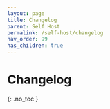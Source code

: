 ```yaml
---
layout: page
title: Changelog
parent: Self Host
permalink: /self-host/changelog
nav_order: 99
has_children: true
---
```


# Changelog
{: .no_toc }
